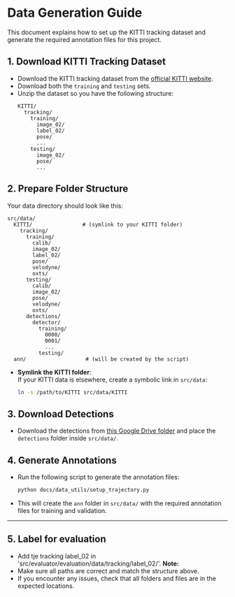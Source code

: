# Data Generation Guide

This document explains how to set up the KITTI tracking dataset and generate the required annotation files for this project.

## 1. Download KITTI Tracking Dataset

- Download the KITTI tracking dataset from the [official KITTI website](http://www.cvlibs.net/datasets/kitti/eval_tracking.php).
- Download both the `training` and `testing` sets.
- Unzip the dataset so you have the following structure:
  ```
  KITTI/
    tracking/
      training/
        image_02/
        label_02/
        pose/
        ...
      testing/
        image_02/
        pose/
        ...
  ```

## 2. Prepare Folder Structure

Your data directory should look like this:
```
src/data/
  KITTI/                # (symlink to your KITTI folder)
    tracking/
      training/
        calib/
        image_02/
        label_02/
        pose/
        velodyne/
        oxts/
      testing/
        calib/
        image_02/
        pose/
        velodyne/
        oxts/
      detections/
        detector/
          training/
            0000/
            0001/
            ...
          testing/
  ann/                   # (will be created by the script)
```

- **Symlink the KITTI folder**:  
  If your KITTI data is elsewhere, create a symbolic link in `src/data`:
  ```bash
  ln -s /path/to/KITTI src/data/KITTI
  ```

## 3. Download Detections

- Download the detections from [this Google Drive folder](https://drive.google.com/drive/folders/1SrVjCsL1sT0x5h2m50UM_XXifpBD9HMD?usp=sharing) and place the `detections` folder inside `src/data/`.

## 4. Generate Annotations

- Run the following script to generate the annotation files:
  ```bash
  python docs/data_utils/setup_trajectory.py
  ```
- This will create the `ann` folder in `src/data/` with the required annotation files for training and validation.

---

## 5. Label for evaluation
  - Add tje tracking label_02 in 'src/evaluator/evaluation/data/tracking/label_02/'. 
**Note:**  
- Make sure all paths are correct and match the structure above.
- If you encounter any issues, check that all folders and files are in the expected locations.

